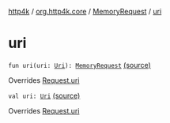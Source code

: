 [http4k](../../index.md) / [org.http4k.core](../index.md) / [MemoryRequest](index.md) / [uri](./uri.md)

# uri

`fun uri(uri: `[`Uri`](../-uri/index.md)`): `[`MemoryRequest`](index.md) [(source)](https://github.com/http4k/http4k/blob/master/http4k-core/src/main/kotlin/org/http4k/core/http.kt#L157)

Overrides [Request.uri](../-request/uri.md)


`val uri: `[`Uri`](../-uri/index.md) [(source)](https://github.com/http4k/http4k/blob/master/http4k-core/src/main/kotlin/org/http4k/core/http.kt#L154)

Overrides [Request.uri](../-request/uri.md)

